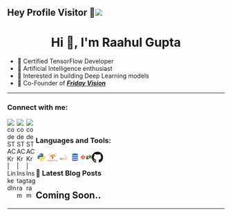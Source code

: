## Hey Profile Visitor :eyes:<img src="https://raw.githubusercontent.com/iampavangandhi/iampavangandhi/master/gifs/Hi.gif" width="30px">
<h1 align="center">Hi 👋, I'm Raahul Gupta</h1>

- 🎯 Certified TensorFlow Developer
- 🤖 Artificial Intelligence enthusiast 
- 🧠 Interested in building Deep Learning models
- 🦾 Co-Founder of  [***Friday Vision***](https://github.com/FridayVision)

---

### Connect with me:

[<img align="left" alt="codeSTACKr | LinkedIn" width="22px" src="https://cdn.jsdelivr.net/npm/simple-icons@v3/icons/linkedin.svg" />][linkedin]
[<img align="left" alt="codeSTACKr | Instagram" width="22px" src="https://cdn.jsdelivr.net/npm/simple-icons@v3/icons/instagram.svg" />][instagram]
[<img align="left" alt="codeSTACKr | Instagram" width="22px" src="https://cdn.jsdelivr.net/npm/simple-icons@v3/icons/gmail.svg" />][Mail]

<br />


### Languages and Tools:

 <img align="left" alt="Python" width="26px" src="https://raw.githubusercontent.com/github/explore/80688e429a7d4ef2fca1e82350fe8e3517d3494d/topics/python/python.png" /> <img align="left" alt="Tensorflow" width="26px" src="https://raw.githubusercontent.com/github/explore/80688e429a7d4ef2fca1e82350fe8e3517d3494d/topics/tensorflow/tensorflow.png" /> <img align="left" alt="MySQL" width="26px" src="https://raw.githubusercontent.com/github/explore/80688e429a7d4ef2fca1e82350fe8e3517d3494d/topics/mysql/mysql.png" /> <img align="left" alt="SQL" width="26px" src="https://raw.githubusercontent.com/github/explore/80688e429a7d4ef2fca1e82350fe8e3517d3494d/topics/sql/sql.png" /> <img align="left" alt="Git" width="26px" src="https://raw.githubusercontent.com/github/explore/80688e429a7d4ef2fca1e82350fe8e3517d3494d/topics/git/git.png" /> <img align="left" alt="GitHub" width="26px" src="https://raw.githubusercontent.com/github/explore/78df643247d429f6cc873026c0622819ad797942/topics/github/github.png" />

<br />


### 📕 Latest Blog Posts

<!-- BLOG-POST-LIST:START -->
## Coming Soon..
<!-- BLOG-POST-LIST:END -->

---

[instagram]: https://www.instagram.com/rp_1901/
[linkedin]: https://www.linkedin.com/in/graahul/
[Mail]: https://www.raahulg19@gmail.com/
